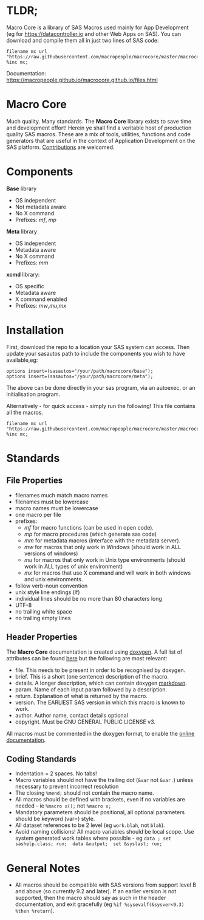 # TLDR;

Macro Core is a library of SAS Macros used mainly for App Development (eg for https://datacontroller.io and other Web Apps on SAS).  You can download and compile them all in just two lines of SAS code:
```
filename mc url "https://raw.githubusercontent.com/macropeople/macrocore/master/macrocore.sas";
%inc mc;
```
Documentation:  https://macropeople.github.io/macrocore.github.io/files.html

# Macro Core

Much quality.  Many standards.  The **Macro Core** library exists to save time and development effort!  Herein ye shall find a veritable host of production quality SAS macros.  These are a mix of tools, utilities, functions and code generators that are useful in the context of Application Development on the SAS platform.  [Contributions](https://github.com/macropeople/macrocore/blob/master/CONTRIBUTING.md) are welcomed.

# Components

**Base** library
 * OS independent
 * Not metadata aware
 * No X command
 * Prefixes:  _mf_, _mp_

**Meta** library
 * OS independent
 * Metadata aware
 * No X command
 * Prefixes: _mm_

**xcmd** library:
 * OS specific
 * Metadata aware
 * X command enabled
 * Prefixes: _mw_,_mu_,_mx_

# Installation
First, download the repo to a location your SAS system can access. Then update your sasautos path to include the components you wish to have available,eg:

```sas
options insert=(sasautos="/your/path/macrocore/base");
options insert=(sasautos="/your/path/macrocore/meta");
```

The above can be done directly in your sas program, via an autoexec, or an initialisation program.

Alternatively - for quick access - simply run the following!  This file contains all the macros.

```
filename mc url "https://raw.githubusercontent.com/macropeople/macrocore/master/macrocore.sas";
%inc mc;
```

# Standards

## File Properties
 - filenames much match macro names
 - filenames must be lowercase
 - macro names must be lowercase
 - one macro per file
 - prefixes:
   - _mf_ for macro functions (can be used in open code).
   - _mp_ for macro procedures (which generate sas code)
   - _mm_ for metadata macros (interface with the metadata server).
   - _mw_ for macros that only work in Windows (should work in ALL versions of windows)
   - _mu_ for macros that only work in Unix type environments (should work in ALL types of unix environment)
   - _mx_ for macros that use X command and will work in both windows and unix environments.
 - follow verb-noun convention
 - unix style line endings (lf)
 - individual lines should be no more than 80 characters long
 - UTF-8
 - no trailing white space
 - no trailing empty lines

## Header Properties
The **Macro Core** documentation is created using [doxygen](http://www.stack.nl/~dimitri/doxygen/).  A full list of attributes can be found [here](http://www.stack.nl/~dimitri/doxygen/manual/commands.html) but the following are most relevant:

 - file.  This needs to be present in order to be recognised by doxygen.
 - brief. This is a short (one sentence) description of the macro.
 - details.  A longer description, which can contain doxygen [markdown](http://www.stack.nl/~dimitri/doxygen/manual/markdown.html).
 - param.  Name of each input param followed by a description.
 - return.  Explanation of what is returned by the macro.
 - version.  The EARLIEST SAS version in which this macro is known to work.
 - author.  Author name, contact details optional
 - copyright.  Must be GNU GENERAL PUBLIC LICENSE v3.

All macros must be commented in the doxygen format, to enable the [online documentation](https://macropeople.github.io/macrocore.github.io/).

## Coding Standards

*  Indentation = 2 spaces.  No tabs!
*  Macro variables should not have the trailing dot (`&var` not `&var.`) unless necessary to prevent incorrect resolution
*  The closing `%mend;` should not contain the macro name.
*  All macros should be defined with brackets, even if no variables are needed - ie `%macro x();` not `%macro x;`
*  Mandatory parameters should be positional, all optional parameters should be keyword (var=) style.
*  All dataset references to be 2 level (eg `work.blah`, not `blah`).
*  Avoid naming collisions!  All macro variables should be local scope.  Use system generated work tables where possible - eg `data ; set sashelp.class; run;  data &output;  set &syslast; run;`

# General Notes

* All macros should be compatible with SAS versions from support level B and above (so currently 9.2 and later).  If an earlier version is not supported, then the macro should say as such in the header documentation, and exit gracefully (eg `%if %sysevalf(&sysver<9.3) %then %return`).
